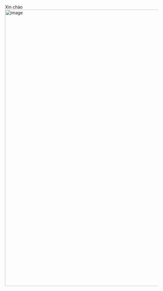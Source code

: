 Xin chào
<img width="797" height="914" alt="image" src="https://github.com/user-attachments/assets/94cd42a4-9d10-4073-adff-b6fecfc24f76" />
